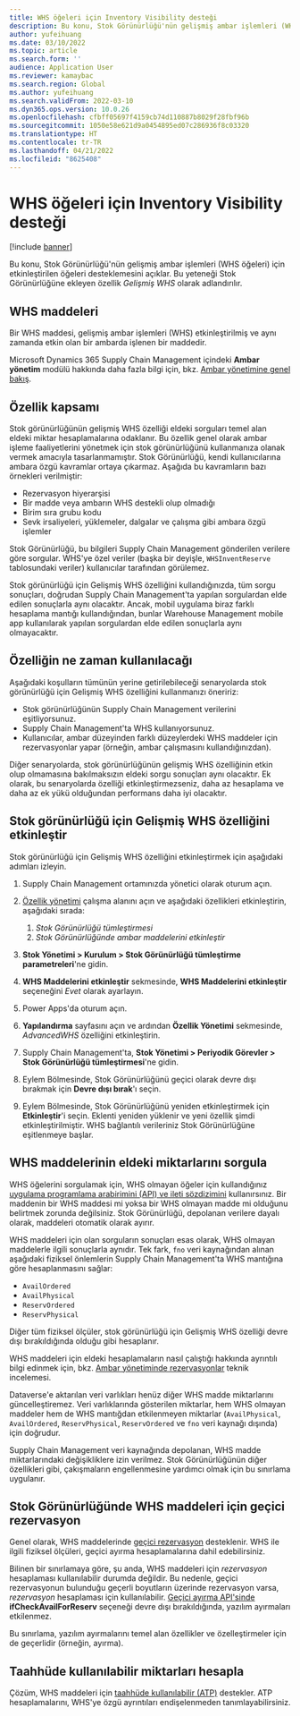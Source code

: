 ```yaml
---
title: WHS öğeleri için Inventory Visibility desteği
description: Bu konu, Stok Görünürlüğü'nün gelişmiş ambar işlemleri (WHS öğeleri) için etkinleştirilen öğeleri desteklemesini açıklar.
author: yufeihuang
ms.date: 03/10/2022
ms.topic: article
ms.search.form: ''
audience: Application User
ms.reviewer: kamaybac
ms.search.region: Global
ms.author: yufeihuang
ms.search.validFrom: 2022-03-10
ms.dyn365.ops.version: 10.0.26
ms.openlocfilehash: cfbff05697f4159cb74d110887b8029f28fbf96b
ms.sourcegitcommit: 1050e58e621d9a0454895ed07c286936f8c03320
ms.translationtype: HT
ms.contentlocale: tr-TR
ms.lasthandoff: 04/21/2022
ms.locfileid: "8625408"
---
```

# <a name="inventory-visibility-support-for-whs-items"></a>WHS öğeleri için Inventory Visibility desteği

[!include [banner](../includes/banner.md)]

Bu konu, Stok Görünürlüğü'nün gelişmiş ambar işlemleri (WHS öğeleri) için etkinleştirilen öğeleri desteklemesini açıklar. Bu yeteneği Stok Görünürlüğüne ekleyen özellik *Gelişmiş WHS* olarak adlandırılır.

## <a name="whs-items"></a>WHS maddeleri

Bir WHS maddesi, gelişmiş ambar işlemleri (WHS) etkinleştirilmiş ve aynı zamanda etkin olan bir ambarda işlenen bir maddedir.

Microsoft Dynamics 365 Supply Chain Management içindeki **Ambar yönetim** modülü hakkında daha fazla bilgi için, bkz. [Ambar yönetimine genel bakış](../warehousing/warehouse-management-overview.md).

## <a name="scope-of-the-feature"></a>Özellik kapsamı

Stok görünürlüğünün gelişmiş WHS özelliği eldeki sorguları temel alan eldeki miktar hesaplamalarına odaklanır. Bu özellik genel olarak ambar işleme faaliyetlerini yönetmek için stok görünürlüğünü kullanmanıza olanak vermek amacıyla tasarlanmamıştır. Stok Görünürlüğü, kendi kullanıcılarına ambara özgü kavramlar ortaya çıkarmaz. Aşağıda bu kavramların bazı örnekleri verilmiştir:

- Rezervasyon hiyerarşisi
- Bir madde veya ambarın WHS destekli olup olmadığı
- Birim sıra grubu kodu
- Sevk irsaliyeleri, yüklemeler, dalgalar ve çalışma gibi ambara özgü işlemler

Stok Görünürlüğü, bu bilgileri Supply Chain Management gönderilen verilere göre sorgular. WHS'ye özel veriler (başka bir deyişle, `WHSInventReserve` tablosundaki veriler) kullanıcılar tarafından görülemez.

Stok görünürlüğü için Gelişmiş WHS özelliğini kullandığınızda, tüm sorgu sonuçları, doğrudan Supply Chain Management'ta yapılan sorgulardan elde edilen sonuçlarla aynı olacaktır. Ancak, mobil uygulama biraz farklı hesaplama mantığı kullandığından, bunlar Warehouse Management mobile app kullanılarak yapılan sorgulardan elde edilen sonuçlarla aynı olmayacaktır.

## <a name="when-to-use-the-feature"></a>Özelliğin ne zaman kullanılacağı

Aşağıdaki koşulların tümünün yerine getirilebileceği senaryolarda stok görünürlüğü için Gelişmiş WHS özelliğini kullanmanızı öneririz:

- Stok görünürlüğünün Supply Chain Management verilerini eşitliyorsunuz.
- Supply Chain Management'ta WHS kullanıyorsunuz.
- Kullanıcılar, ambar düzeyinden farklı düzeylerdeki WHS maddeler için rezervasyonlar yapar (örneğin, ambar çalışmasını kullandığınızdan).

Diğer senaryolarda, stok görünürlüğünün gelişmiş WHS özelliğinin etkin olup olmamasına bakılmaksızın eldeki sorgu sonuçları aynı olacaktır. Ek olarak, bu senaryolarda özelliği etkinleştirmezseniz, daha az hesaplama ve daha az ek yükü olduğundan performans daha iyi olacaktır.

## <a name="enable-the-advanced-whs-feature-for-inventory-visibility"></a>Stok görünürlüğü için Gelişmiş WHS özelliğini etkinleştir

Stok görünürlüğü için Gelişmiş WHS özelliğini etkinleştirmek için aşağıdaki adımları izleyin.

1. Supply Chain Management ortamınızda yönetici olarak oturum açın.
1. [Özellik yönetimi](../../fin-ops-core/fin-ops/get-started/feature-management/feature-management-overview.md) çalışma alanını açın ve aşağıdaki özellikleri etkinleştirin, aşağıdaki sırada:

    1. *Stok Görünürlüğü tümleştirmesi*
    1. *Stok Görünürlüğünde ambar maddelerini etkinleştir*

1. **Stok Yönetimi \> Kurulum \> Stok Görünürlüğü tümleştirme parametreleri**'ne gidin.
1. **WHS Maddelerini etkinleştir** sekmesinde, **WHS Maddelerini etkinleştir** seçeneğini *Evet* olarak ayarlayın.
1. Power Apps'da oturum açın.
1. **Yapılandırma** sayfasını açın ve ardından **Özellik Yönetimi** sekmesinde, *AdvancedWHS* özelliğini etkinleştirin.
1. Supply Chain Management'ta, **Stok Yönetimi \> Periyodik Görevler \> Stok Görünürlüğü tümleştirmesi**'ne gidin.
1. Eylem Bölmesinde, Stok Görünürlüğünü geçici olarak devre dışı bırakmak için **Devre dışı bırak**'ı seçin.
1. Eylem Bölmesinde, Stok Görünürlüğünü yeniden etkinleştirmek için **Etkinleştir**'i seçin. Eklenti yeniden yüklenir ve yeni özellik şimdi etkinleştirilmiştir. WHS bağlantılı verileriniz Stok Görünürlüğüne eşitlenmeye başlar.

## <a name="query-on-hand-quantities-of-whs-items"></a>WHS maddelerinin eldeki miktarlarını sorgula

WHS öğelerini sorgulamak için, WHS olmayan öğeler için kullandığınız [uygulama programlama arabirimini (API) ve ileti sözdizimini](inventory-visibility-api.md) kullanırsınız. Bir maddenin bir WHS maddesi mi yoksa bir WHS olmayan madde mi olduğunu belirtmek zorunda değilsiniz. Stok Görünürlüğü, depolanan verilere dayalı olarak, maddeleri otomatik olarak ayırır.

WHS maddeleri için olan sorguların sonuçları esas olarak, WHS olmayan maddelerle ilgili sonuçlarla aynıdır. Tek fark, `fno` veri kaynağından alınan aşağıdaki fiziksel önlemlerin Supply Chain Management'ta WHS mantığına göre hesaplanmasını sağlar:

- `AvailOrdered`
- `AvailPhysical`
- `ReservOrdered`
- `ReservPhysical`

Diğer tüm fiziksel ölçüler, stok görünürlüğü için Gelişmiş WHS özelliği devre dışı bırakıldığında olduğu gibi hesaplanır.

WHS maddeleri için eldeki hesaplamaların nasıl çalıştığı hakkında ayrıntılı bilgi edinmek için, bkz. [Ambar yönetiminde rezervasyonlar](https://www.microsoft.com/download/details.aspx?id=43284) teknik incelemesi.

Dataverse'e aktarılan veri varlıkları henüz diğer WHS madde miktarlarını güncelleştiremez. Veri varlıklarında gösterilen miktarlar, hem WHS olmayan maddeler hem de WHS mantığdan etkilenmeyen miktarlar (`AvailPhysical`, `AvailOrdered`, `ReservPhysical`, `ReservOrdered` ve `fno` veri kaynağı dışında) için doğrudur.

Supply Chain Management veri kaynağında depolanan, WHS madde miktarlarındaki değişikliklere izin verilmez. Stok Görünürlüğünün diğer özellikleri gibi, çakışmaların engellenmesine yardımcı olmak için bu sınırlama uygulanır.

## <a name="soft-reservations-on-whs-items-in-inventory-visibility"></a>Stok Görünürlüğünde WHS maddeleri için geçici rezervasyon

Genel olarak, WHS maddelerinde [geçici rezervasyon](inventory-visibility-reservations.md) desteklenir. WHS ile ilgili fiziksel ölçüleri, geçici ayırma hesaplamalarına dahil edebilirsiniz. 

Bilinen bir sınırlamaya göre, şu anda, WHS maddeleri için *rezervasyon* hesaplaması kullanılabilir durumda değildir. Bu nedenle, geçici rezervasyonun bulunduğu geçerli boyutların üzerinde rezervasyon varsa, *rezervasyon* hesaplaması için kullanılabilir. [Geçici ayırma API'sinde](inventory-visibility-api.md#create-one-reservation-event) **ifCheckAvailForReserv** seçeneği devre dışı bırakıldığında, yazılım ayırmaları etkilenmez.

Bu sınırlama, yazılım ayırmalarını temel alan özellikler ve özelleştirmeler için de geçerlidir (örneğin, ayırma).

## <a name="calculate-available-to-promise-quantities"></a>Taahhüde kullanılabilir miktarları hesapla

Çözüm, WHS maddeleri için [taahhüde kullanılabilir (ATP)](inventory-visibility-available-to-promise.md) destekler. ATP hesaplamalarını, WHS'ye özgü ayrıntıları endişelenmeden tanımlayabilirsiniz.
